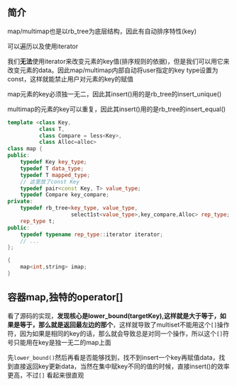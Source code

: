 ## 简介

map/multimap也是以rb_tree为底层结构，因此有自动排序特性(key)

可以遍历以及使用iterator


我们**无法**使用iterator来改变元素的key值(排序规则的依据)，但是我们可以用它来改变元素的data。因此map/multimap内部自动将user指定的key type设置为const，这样就能禁止用户对元素的key的赋值


map元素的key必须独一无二，因此其insert()用的是rb_tree的insert_unique()

multimap的元素的key可以重复，因此其insert()用的是rb_tree的insert_equal()

```cpp
template <class Key,
          class T,
          class Compare = less<Key>,
          class Alloc=alloc>
class map {
public:
    typedef Key key_type;
    typedef T data_type;
    typedef T mapped_type;
    // 这里放了const Key
    typedef pair<const Key, T> value_type;
    typedef Compare key_compare;
private:
    typedef rb_tree<key_type, value_type,
                    select1st<value_type>,key_compare,Alloc> rep_type;
    rep_type t;
public:
    typedef typename rep_type::iterator iterator;
    // ...
};

{
    map<int,string> imap;
}
```

## 容器map,独特的operator[]
看了源码的实现，**发现核心是lower_bound(targetKey),这样就是大于等于，如果是等于，那么就是返回最左边的那个**，这样就导致了multiset不能用这个`[]`操作符，因为如果是相同的key的话，那么就会导致总是对同一个操作，所以这个`[]`符号只能用在key是独一无二的map上面

先`lower_bound()`然后再看是否能够找到，找不到insert一个key再赋值data，找到直接返回key更新data，当然在集中赋key不同的值的时候，直接insert()的效率更高，不过`[]` 看起来很直观